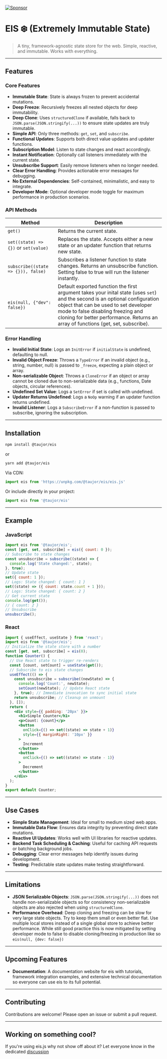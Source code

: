 [![Sponsor](https://img.shields.io/badge/Sponsor-GitHub-181717?style=flat&logo=GitHub)](https://github.com/sponsors/taujor)
# EIS ❄️ (Extremely Immutable State)
> A tiny, framework-agnostic state store for the web.
> Simple, reactive, and immutable. Works with everything.

---
## Features
### Core Features
- **Immutable State**: State is always frozen to prevent accidental mutations.
- **Deep Freeze**: Recursively freezes all nested objects for deep immutability.
- **Deep Clone**: Uses `structuredClone` if available, falls back to `JSON.parse(JSON.stringify(...))` to ensure state updates are truly immutable.
- **Simple API**: Only three methods: `get`, `set`, and `subscribe`.
- **Functional Updates**: Supports both direct value updates and updater functions.
- **Subscription Model**: Listen to state changes and react accordingly.
- **Instant Notification**: Optionally call listeners immediately with the current state.
- **Unsubscribe Support**: Easily remove listeners when no longer needed.
- **Clear Error Handling**: Provides actionable error messages for debugging.
- **No External Dependencies**: Self-contained, minimalistic, and easy to integrate.
- **Developer Mode**:
Optional developer mode toggle for maximum performance in production scenarios.

### API Methods
| Method         | Description                                                                                     |
|----------------|-------------------------------------------------------------------------------------------------|
| `get()`        | Returns the current state.                                                                       |
| `set((state) => {})` or `set(value)`   | Replaces the state. Accepts either a new state or an updater function that returns new state.                           |
| `subscribe((state => {})), false)` | Subscribes a listener function to state changes. Returns an unsubscribe function. Setting false to true will run the listener instantly.             |
| `eis(null, {"dev": false})`        | Default exported function the first argument takes your inital state (uses `set`) and the second is an optional configuration object that can be used to set developer mode to false disabling freezing and cloning for better performance. Returns an array of functions (get, set, subscribe).                                                                      |
### Error Handling
- **Invalid Initial State**: Logs an `InitError` if `initialState` is undefined, defaulting to null.
- **Invalid Object Freeze**: Throws a `TypeError` if an invalid object (e.g., string, number, null) is passed to `_freeze`, expecting a plain object or array.
- **Non-serializable Object**: Throws a `CloneError` if an object or array cannot be cloned due to non-serializable data (e.g., functions, Date objects, circular references).
- **Undefined Set Value**: Logs a `SetError` if set is called with undefined.
- **Updater Returns Undefined**: Logs a `NoOp` warning if an updater function returns undefined.
- **Invalid Listener**: Logs a `SubscribeError` if a non-function is passed to subscribe, ignoring the subscription.

---
## Installation
```bash
npm install @taujor/eis
```
or
```bash
yarn add @taujor/eis
```
Via CDN:
```js
import eis from 'https://unpkg.com/@taujor/eis/eis.js'
```
Or include directly in your project:
```js
import eis from '@taujor/eis'
```

---
## Example
### JavaScript
```js
import eis from '@taujor/eis';
const [get, set, subscribe] = eis({ count: 0 });
// Subscribe to state changes
const unsubscribe = subscribe((state) => {
  console.log('State changed:', state);
}, true);
// Update state
set({ count: 1 });
// Logs: State changed: { count: 1 }
set((state) => ({ count: state.count + 1 }));
// Logs: State changed: { count: 2 }
// Get current state
console.log(get());
// { count: 2 }
// Unsubscribe
unsubscribe();
```

### React
```jsx
import { useEffect, useState } from 'react';
import eis from '@taujor/eis';
// Initialize the state store with a number
const [get, set, subscribe] = eis(0);
function Counter() {
  // Use React state to trigger re-renders
  const [count, setCount] = useState(get());
  // Subscribe to eis state changes
  useEffect(() => {
    const unsubscribe = subscribe((newState) => {
      console.log('Count:', newState);
      setCount(newState); // Update React state
    }, true); // Immediate invocation to sync initial state
    return unsubscribe; // Cleanup on unmount
  }, []);
  return (
    <div style={{ padding: '20px' }}>
      <h1>Simple Counter</h1>
      <p>Count: {count}</p>
      <button
        onClick={() => set((state) => state + 1)}
        style={{ marginRight: '10px' }}
      >
        Increment
      </button>
      <button
        onClick={() => set((state) => state - 1)}
      >
        Decrement
      </button>
    </div>
  );
}
export default Counter;
```

---
## Use Cases
- **Simple State Management**: Ideal for small to medium sized web apps.
- **Immutable Data Flow**: Ensures data integrity by preventing direct state mutations.
- **Reactive UI Updates**: Works well with UI libraries for reactive updates.
- **Backend Task Scheduling & Caching**: Useful for caching API requests or batching background jobs.
- **Debugging**: Clear error messages help identify issues during development.
- **Testing**: Predictable state updates make testing straightforward.

---
## Limitations
- **JSON Serializable Objects**: `JSON.parse(JSON.stringify(...))` does not handle non-serializable objects so for consistency non-serializable objects are also rejected when using `structuredClone`.
- **Performance Overhead**: Deep cloning and freezing can be slow for very large state objects. Try to keep them small or even better flat. Use multiple local stores instead of a single global store to achieve better performance. While still good practice this is now mitigated by setting developer mode to false to disable cloning/freezing in production like so `eis(null, {dev: false})`

---
## Upcoming Features
- **Documentation**: A documentation website for eis with tutorials, framework integration examples, and extensive technical documentation so everyone can use eis to its full potential.

---
## Contributing
Contributions are welcome! Please open an issue or submit a pull request.

---
## Working on something cool?
If you're using eis.js why not show off about it? Let everyone know in the dedicated [discussion](https://github.com/Taujor/Eis/discussions/1)
